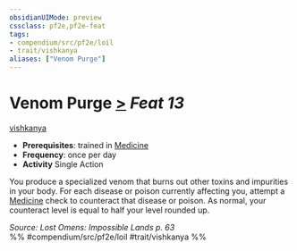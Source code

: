 ```yaml
---
obsidianUIMode: preview
cssclass: pf2e,pf2e-feat
tags:
- compendium/src/pf2e/loil
- trait/vishkanya
aliases: ["Venom Purge"]
---
```

# Venom Purge  [>](rules/core-rulebook/chapter-9-playing-the-game.md#Actions "Single Action") *Feat 13*  
[vishkanya](rules/traits/vishkanya-loil.md)  

- **Prerequisites**: trained in [Medicine](compendium/skills.md#Medicine)
- **Frequency**: once per day
- **Activity** Single Action

You produce a specialized venom that burns out other toxins and impurities in your body. For each disease or poison currently affecting you, attempt a [Medicine](compendium/skills.md#Medicine) check to counteract that disease or poison. As normal, your counteract level is equal to half your level rounded up.

*Source: Lost Omens: Impossible Lands p. 63*  
%% #compendium/src/pf2e/loil #trait/vishkanya %%